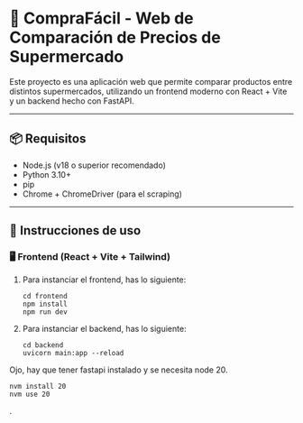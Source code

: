 # 🛒 CompraFácil - Web de Comparación de Precios de Supermercado

Este proyecto es una aplicación web que permite comparar productos entre distintos supermercados, utilizando un frontend moderno con React + Vite y un backend hecho con FastAPI.

---

## 📦 Requisitos

- Node.js (v18 o superior recomendado)
- Python 3.10+
- pip
- Chrome + ChromeDriver (para el scraping)

---

## 🚀 Instrucciones de uso

### 🖥️ Frontend (React + Vite + Tailwind)

1. Para instanciar el frontend, has lo siguiente:

   ```
   cd frontend
   npm install
   npm run dev
   ```
2. Para instanciar el backend, has lo siguiente:
     ```
     cd backend
     uvicorn main:app --reload
     ```
Ojo, hay que tener fastapi instalado y se necesita node 20.
```
nvm install 20
nvm use 20
```
.